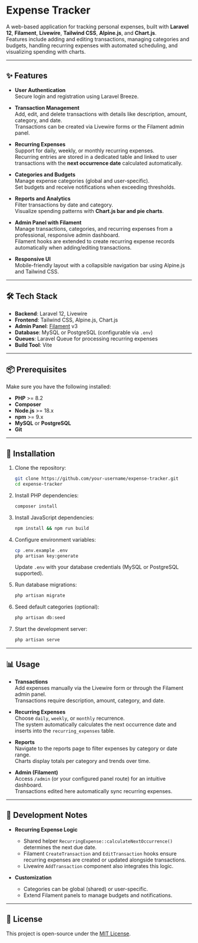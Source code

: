 # Expense Tracker

A web-based application for tracking personal expenses, built with **Laravel 12**, **Filament**, **Livewire**, **Tailwind CSS**, **Alpine.js**, and **Chart.js**.  
Features include adding and editing transactions, managing categories and budgets, handling recurring expenses with automated scheduling, and visualizing spending with charts.

---

## ✨ Features

- **User Authentication**  
  Secure login and registration using Laravel Breeze.

- **Transaction Management**  
  Add, edit, and delete transactions with details like description, amount, category, and date.  
  Transactions can be created via Livewire forms or the Filament admin panel.

- **Recurring Expenses**  
  Support for daily, weekly, or monthly recurring expenses.  
  Recurring entries are stored in a dedicated table and linked to user transactions with the **next occurrence date** calculated automatically.

- **Categories and Budgets**  
  Manage expense categories (global and user-specific).  
  Set budgets and receive notifications when exceeding thresholds.

- **Reports and Analytics**  
  Filter transactions by date and category.  
  Visualize spending patterns with **Chart.js bar and pie charts**.

- **Admin Panel with Filament**  
  Manage transactions, categories, and recurring expenses from a professional, responsive admin dashboard.  
  Filament hooks are extended to create recurring expense records automatically when adding/editing transactions.

- **Responsive UI**  
  Mobile-friendly layout with a collapsible navigation bar using Alpine.js and Tailwind CSS.

---

## 🛠 Tech Stack

- **Backend**: Laravel 12, Livewire  
- **Frontend**: Tailwind CSS, Alpine.js, Chart.js  
- **Admin Panel**: [Filament](https://filamentphp.com) v3  
- **Database**: MySQL or PostgreSQL (configurable via `.env`)  
- **Queues**: Laravel Queue for processing recurring expenses  
- **Build Tool**: Vite  

---

## 📦 Prerequisites

Make sure you have the following installed:

- **PHP** >= 8.2  
- **Composer**  
- **Node.js** >= 18.x  
- **npm** >= 9.x  
- **MySQL** or **PostgreSQL**  
- **Git**  

---

## 🚀 Installation

1. Clone the repository:
   ```bash
   git clone https://github.com/your-username/expense-tracker.git
   cd expense-tracker
   ```

2. Install PHP dependencies:
   ```bash
   composer install
   ```

3. Install JavaScript dependencies:
   ```bash
   npm install && npm run build
   ```

4. Configure environment variables:
   ```bash
   cp .env.example .env
   php artisan key:generate
   ```

   Update `.env` with your database credentials (MySQL or PostgreSQL supported).

5. Run database migrations:
   ```bash
   php artisan migrate
   ```

6. Seed default categories (optional):
   ```bash
   php artisan db:seed
   ```

7. Start the development server:
   ```bash
   php artisan serve
   ```

---

## 📊 Usage

- **Transactions**  
  Add expenses manually via the Livewire form or through the Filament admin panel.  
  Transactions require description, amount, category, and date.

- **Recurring Expenses**  
  Choose `daily`, `weekly`, or `monthly` recurrence.  
  The system automatically calculates the next occurrence date and inserts into the `recurring_expenses` table.

- **Reports**  
  Navigate to the reports page to filter expenses by category or date range.  
  Charts display totals per category and trends over time.

- **Admin (Filament)**  
  Access `/admin` (or your configured panel route) for an intuitive dashboard.  
  Transactions edited here automatically sync recurring expenses.

---

## 🔧 Development Notes

- **Recurring Expense Logic**  
  - Shared helper `RecurringExpense::calculateNextOccurrence()` determines the next due date.  
  - Filament `CreateTransaction` and `EditTransaction` hooks ensure recurring expenses are created or updated alongside transactions.  
  - Livewire `AddTransaction` component also integrates this logic.

- **Customization**  
  - Categories can be global (shared) or user-specific.  
  - Extend Filament panels to manage budgets and notifications.  

---

## 📜 License

This project is open-source under the [MIT License](LICENSE).

